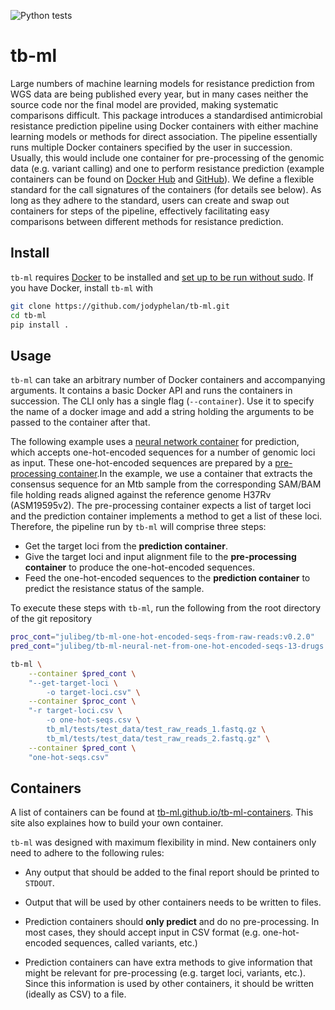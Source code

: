 ![Python tests](https://github.com/jodyphelan/tb-ml/workflows/Tests/badge.svg)

# tb-ml

Large numbers of machine learning models for resistance prediction from WGS data are being published every year, but in many cases neither the source code nor the final model are provided, making systematic comparisons difficult. This package introduces a standardised antimicrobial resistance prediction pipeline using Docker containers with either machine learning models or methods for direct association. The pipeline essentially runs multiple Docker containers specified by the user in succession. Usually, this would include one container for pre-processing of the genomic data (e.g. variant calling) and one to perform resistance prediction (example containers can be found on [Docker Hub](https://hub.docker.com/u/julibeg) and [GitHub](https://github.com/julibeg/tb-ml-containers)). We define a flexible standard for the call signatures of the containers (for details see below). As long as they adhere to the standard, users can create and swap out containers for steps of the pipeline, effectively facilitating easy comparisons between different methods for resistance prediction.

## Install

`tb-ml` requires [Docker](https://www.docker.com/) to be installed and [set up to be run without sudo](https://docs.docker.com/engine/install/linux-postinstall/). If you have Docker, install `tb-ml` with

```bash
git clone https://github.com/jodyphelan/tb-ml.git
cd tb-ml
pip install .
```

## Usage

`tb-ml` can take an arbitrary number of Docker containers and accompanying arguments. It contains a basic Docker API and runs the containers in succession. The CLI only has a single flag (`--container`). Use it to specify the name of a docker image and add a string holding the arguments to be passed to the container after that.

The following example uses a [neural network container](https://github.com/julibeg/tb-ml-containers/tree/main/neural_net_predictor_13_drugs) for prediction, which accepts one-hot-encoded sequences for a number of genomic loci as input. These one-hot-encoded sequences are prepared by a [pre-processing container](https://github.com/julibeg/tb-ml-containers/tree/main/one_hot_encode).In the example, we use a container that extracts the consensus sequence for an Mtb sample from the corresponding SAM/BAM file holding reads aligned against the reference genome H37Rv (ASM19595v2). The pre-processing container expects a list of target loci and the prediction container implements a method to get a list of these loci. Therefore, the pipeline run by `tb-ml` will comprise three steps:

* Get the target loci from the **prediction container**.
* Give the target loci and input alignment file to the **pre-processing container** to
  produce the one-hot-encoded sequences.
* Feed the one-hot-encoded sequences to the **prediction container** to predict the
  resistance status of the sample.

To execute these steps with `tb-ml`, run the following from the root directory of the git repository

```bash
proc_cont="julibeg/tb-ml-one-hot-encoded-seqs-from-raw-reads:v0.2.0"
pred_cont="julibeg/tb-ml-neural-net-from-one-hot-encoded-seqs-13-drugs:v0.7.0"

tb-ml \
    --container $pred_cont \
    "--get-target-loci \
        -o target-loci.csv" \
    --container $proc_cont \
    "-r target-loci.csv \
        -o one-hot-seqs.csv \
        tb_ml/tests/test_data/test_raw_reads_1.fastq.gz \
        tb_ml/tests/test_data/test_raw_reads_2.fastq.gz" \
    --container $pred_cont \
    "one-hot-seqs.csv"
```

## Containers

A list of containers can be found at [tb-ml.github.io/tb-ml-containers](tb-ml.github.io/tb-ml-containers). This site also explaines how to build your own container.

`tb-ml` was designed with maximum flexibility in mind. New containers only need to adhere to the following rules:

* Any output that should be added to the final report should be printed to `STDOUT`.

* Output that will be used by other containers needs to be written to files.

* Prediction containers should **only predict** and do no pre-processing. In most cases, they should accept input in CSV format (e.g. one-hot-encoded sequences, called variants, etc.)

* Prediction containers can have extra methods to give information that might be relevant for pre-processing (e.g. target loci, variants, etc.). Since this information is used by other containers, it should be written (ideally as CSV) to a file.
